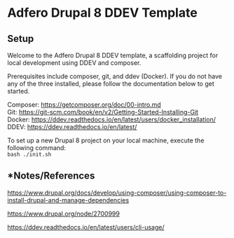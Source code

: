 # Adfero Drupal 8 DDEV Template

## Setup

Welcome to the Adfero Drupal 8 DDEV template, a scaffolding project for local development using DDEV and composer.

Prerequisites include composer, git, and ddev (Docker). If you do not have any of the three installed, please follow the documentation below to get started.

Composer: https://getcomposer.org/doc/00-intro.md  
Git: https://git-scm.com/book/en/v2/Getting-Started-Installing-Git  
Docker: https://ddev.readthedocs.io/en/latest/users/docker_installation/  
DDEV: https://ddev.readthedocs.io/en/latest/

To set up a new Drupal 8 project on your local machine, execute the following command:  
`bash ./init.sh`


## *Notes/References

https://www.drupal.org/docs/develop/using-composer/using-composer-to-install-drupal-and-manage-dependencies

https://www.drupal.org/node/2700999

https://ddev.readthedocs.io/en/latest/users/cli-usage/
